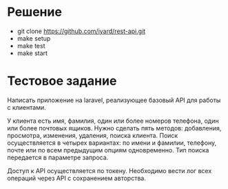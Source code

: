 # Решение
* git clone https://github.com/iyard/rest-api.git
* make setup
* make test
* make start

# Тестовое задание
Написать приложение на laravel, реализующее базовый API для работы с клиентами.

У клиента есть имя, фамилия, один или более номеров телефона, один или более почтовых ящиков. 
Нужно сделать пять методов: добавления, просмотра, изменения, удаления, поиска клиента. 
Поиск осуществляется в четырех вариантах: по имени и фамилии, телефону, почте или по всем предыдущим опциям одновременно. 
Тип поиска передается в параметре запроса.

Доступ к API осуществляется по токену.
Необходимо вести лог всех операций через API с сохранением авторства.
